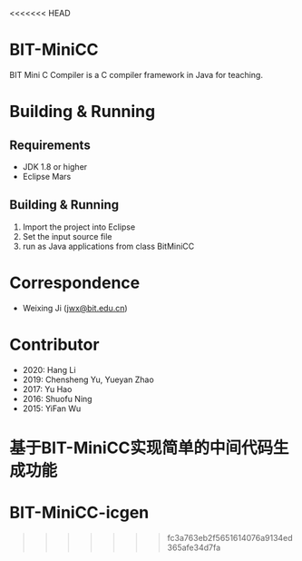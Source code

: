 <<<<<<< HEAD
# BIT-MiniCC
BIT Mini C Compiler is a C compiler framework in Java for teaching.

# Building & Running
## Requirements
* JDK 1.8 or higher
* Eclipse Mars

## Building & Running
1. Import the project into Eclipse
2. Set the input source file
3. run as Java applications from class BitMiniCC

# Correspondence
* Weixing Ji (jwx@bit.edu.cn) 

# Contributor
* 2020: Hang Li
* 2019: Chensheng Yu, Yueyan Zhao
* 2017: Yu Hao
* 2016: Shuofu Ning
* 2015: YiFan Wu

基于BIT-MiniCC实现简单的中间代码生成功能
=======
# BIT-MiniCC-icgen
>>>>>>> fc3a763eb2f5651614076a9134ed365afe34d7fa
